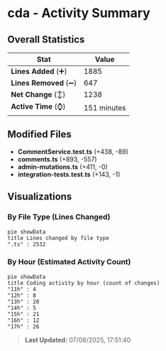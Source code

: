 # cda - Activity Summary 

## Overall Statistics

| Stat                   | Value                                                             |
| ---------------------- | ----------------------------------------------------------------- |
| **Lines Added** (➕)   | 1885                                          |
| **Lines Removed** (➖) | 647                                        |
| **Net Change** (↕)    | 1238                |
| **Active Time** (⌚)   | 151 minutes |


## Modified Files
- **CommentService.test.ts** (+438, -89)
- **comments.ts** (+893, -557)
- **admin-mutations.ts** (+411, -0)
- **integration-tests.test.ts** (+143, -1)

## Visualizations

### By File Type (Lines Changed)

```mermaid
pie showData
title Lines changed by file type
".ts" : 2532
```

### By Hour (Estimated Activity Count)

```mermaid
pie showData
title Coding activity by hour (count of changes)
"11h" : 4
"12h" : 8
"13h" : 20
"14h" : 5
"15h" : 21
"16h" : 12
"17h" : 26
```


> **Last Updated:** 07/08/2025, 17:51:40